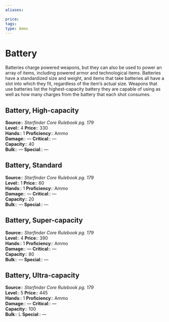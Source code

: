 ```yaml
---
aliases: 

price: 
tags: 
type: Ammo
---
```


# Battery

Batteries charge powered weapons, but they can also be used to power an array of items, including powered armor and technological items. Batteries have a standardized size and weight, and items that take batteries all have a slot into which they fit, regardless of the item’s actual size. Weapons that use batteries list the highest-capacity battery they are capable of using as well as how many charges from the battery that each shot consumes.  

## Battery, High-capacity

**Source**:: _Starfinder Core Rulebook pg. 179_  
**Level**:: 4
**Price**:: 330  
**Hands**:: 1
**Proficiency**:: Ammo  
**Damage**:: —
**Critical**:: —  
**Capacity**:: 40  
**Bulk**:: —
**Special**:: —

## Battery, Standard

**Source**:: _Starfinder Core Rulebook pg. 179_  
**Level**:: 1
**Price**:: 60  
**Hands**:: 1
**Proficiency**:: Ammo  
**Damage**:: —
**Critical**:: —  
**Capacity**:: 20  
**Bulk**:: —
**Special**:: —

## Battery, Super-capacity

**Source**:: _Starfinder Core Rulebook pg. 179_  
**Level**:: 4
**Price**:: 390  
**Hands**:: 1
**Proficiency**:: Ammo  
**Damage**:: —
**Critical**:: —  
**Capacity**:: 80  
**Bulk**:: —
**Special**:: —

## Battery, Ultra-capacity

**Source**:: _Starfinder Core Rulebook pg. 179_  
**Level**:: 5
**Price**:: 445  
**Hands**:: 1
**Proficiency**:: Ammo  
**Damage**:: —
**Critical**:: —  
**Capacity**:: 100  
**Bulk**:: L
**Special**:: —
